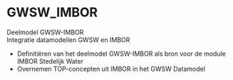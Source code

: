 # GWSW_IMBOR
Deelmodel GWSW-IMBOR  
Integratie datamodellen GWSW en IMBOR

* Definitiëren van het deelmodel GWSW-IMBOR als bron voor de module IMBOR Stedelijk Water
* Overnemen TOP-concepten uit IMBOR in het GWSW Datamodel
